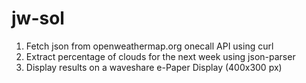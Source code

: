 # jw-sol
1. Fetch json from openweathermap.org onecall API using curl
2. Extract percentage of clouds for the next week using json-parser
3. Display results on a waveshare e-Paper Display (400x300 px)
